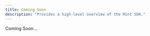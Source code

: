 ```yaml
---
title: Coming Soon
description: "Provides a high-level overview of the Mint SDK."
---
```


Coming Soon...
